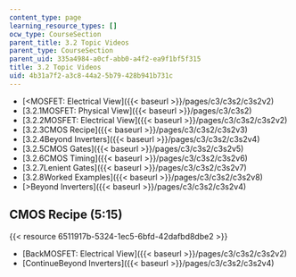 ```yaml
---
content_type: page
learning_resource_types: []
ocw_type: CourseSection
parent_title: 3.2 Topic Videos
parent_type: CourseSection
parent_uid: 335a4984-a0cf-abb0-a4f2-ea9f1bf5f315
title: 3.2 Topic Videos
uid: 4b31a7f2-a3c8-44a2-5b79-428b941b731c
---
```


*   [\<MOSFET: Electrical View]({{< baseurl >}}/pages/c3/c3s2/c3s2v2)
*   [3.2.1MOSFET: Physical View]({{< baseurl >}}/pages/c3/c3s2)
*   [3.2.2MOSFET: Electrical View]({{< baseurl >}}/pages/c3/c3s2/c3s2v2)
*   [3.2.3CMOS Recipe]({{< baseurl >}}/pages/c3/c3s2/c3s2v3)
*   [3.2.4Beyond Inverters]({{< baseurl >}}/pages/c3/c3s2/c3s2v4)
*   [3.2.5CMOS Gates]({{< baseurl >}}/pages/c3/c3s2/c3s2v5)
*   [3.2.6CMOS Timing]({{< baseurl >}}/pages/c3/c3s2/c3s2v6)
*   [3.2.7Lenient Gates]({{< baseurl >}}/pages/c3/c3s2/c3s2v7)
*   [3.2.8Worked Examples]({{< baseurl >}}/pages/c3/c3s2/c3s2v8)
*   [\>Beyond Inverters]({{< baseurl >}}/pages/c3/c3s2/c3s2v4)

CMOS Recipe (5:15)
------------------

{{< resource 6511917b-5324-1ec5-6bfd-42dafbd8dbe2 >}}

*   [BackMOSFET: Electrical View]({{< baseurl >}}/pages/c3/c3s2/c3s2v2)
*   [ContinueBeyond Inverters]({{< baseurl >}}/pages/c3/c3s2/c3s2v4)